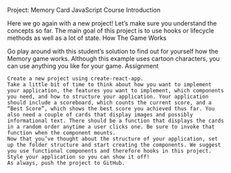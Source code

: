 
Project: Memory Card
JavaScript Course
Introduction

Here we go again with a new project! Let’s make sure you understand the concepts so far. The main goal of this project is to use hooks or lifecycle methods as well as a lot of state.
How The Game Works

Go play around with this student’s solution to find out for yourself how the Memory game works. Although this example uses cartoon characters, you can use anything you like for your game.
Assignment

    Create a new project using create-react-app.
    Take a little bit of time to think about how you want to implement your application, the features you want to implement, which components you need, and how to structure your application. Your application should include a scoreboard, which counts the current score, and a “Best Score”, which shows the best score you achieved thus far. You also need a couple of cards that display images and possibly informational text. There should be a function that displays the cards in a random order anytime a user clicks one. Be sure to invoke that function when the component mounts.
    Now that you’ve thought about the structure of your application, set up the folder structure and start creating the components. We suggest you use functional components and therefore hooks in this project.
    Style your application so you can show it off!
    As always, push the project to GitHub.


